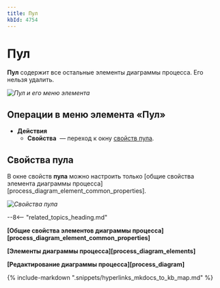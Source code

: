 ```yaml
---
title: Пул
kbId: 4754
---
```


# Пул

**Пул** содержит все остальные элементы диаграммы процесса. Его нельзя удалить.

_![Пул и его меню элемента](https://kb.comindware.ru/assets/pool.png)_

## Операции в меню элемента «Пул»

- **Действия**
    - **Свойства** *‌* — переход к окну [свойств пула](#mcetoc_1h2b3cmk51).

## Свойства пула

В окне свойств **пула** можно настроить только [общие свойства элемента диаграммы процесса][process_diagram_element_common_properties].

_![Свойства пула](https://kb.comindware.ru/assets/pool_properties.png)_

--8<-- "related_topics_heading.md"

**[Общие свойства элементов диаграммы процесса][process_diagram_element_common_properties]**

**[Элементы диаграммы процесса][process_diagram_elements]**

**[Редактирование диаграммы процесса][process_diagram]**

{% include-markdown ".snippets/hyperlinks_mkdocs_to_kb_map.md" %}
